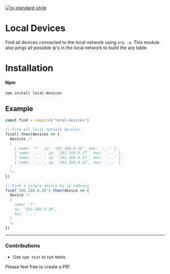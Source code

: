 [![js-standard-style](https://img.shields.io/badge/code%20style-standard-brightgreen.svg)](http://standardjs.com/)


# Local Devices

Find all devices connected to the local network using `arp -a`.
This module also pings all possible ip's in the local network to build the arp table.

# Installation

#### Npm
```console
npm install local-devices
```

## Example
```javascript
const find = require('local-devices')

// Find all local network devices.
find().then(devices => {
  devices /*
  [
    { name: '?', ip: '192.168.0.10', mac: '...' },
    { name: '...', ip: '192.168.0.17', mac: '...' },
    { name: '...', ip: '192.168.0.21', mac: '...' },
    { name: '...', ip: '192.168.0.22', mac: '...' }
  ]
  */
})

// Find a single device by ip address.
find('192.168.0.10').then(device => {
  device /*
  {
    name: '?',
    ip: '192.168.0.10',
    mac: '...'
  }
  */
})
```

---

### Contributions

* Use `npm test` to run tests.

Please feel free to create a PR!

